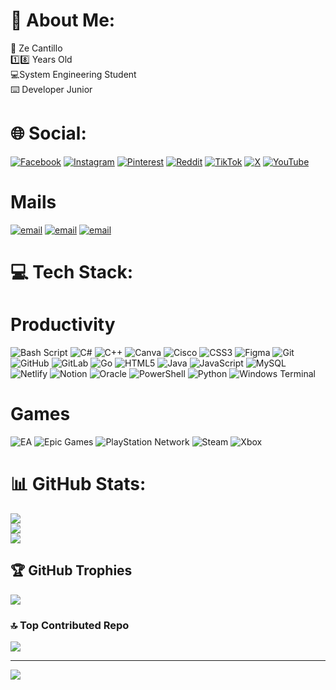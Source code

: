 # 💫 About Me:
👾 Ze Cantillo <br>1️⃣8️⃣ Years Old<br>💻System Engineering Student<br>⌨️ Developer Junior


# 🌐 Social:
[![Facebook](https://img.shields.io/badge/Facebook-%231877F2.svg?logo=Facebook&logoColor=white)](https://facebook.com/zkntillo)
[![Instagram](https://img.shields.io/badge/Instagram-%23E4405F.svg?logo=Instagram&logoColor=white)](https://instagram.com/zkntillo)
[![Pinterest](https://img.shields.io/badge/Pinterest-%23E60023.svg?logo=Pinterest&logoColor=white)](https://pinterest.com/zkntillo)
[![Reddit](https://img.shields.io/badge/Reddit-%23FF4500.svg?logo=Reddit&logoColor=white)](https://reddit.com/user/Uzer_7)
[![TikTok](https://img.shields.io/badge/TikTok-%23000000.svg?logo=TikTok&logoColor=white)](https://tiktok.com/@zkntillo)
[![X](https://img.shields.io/badge/X-black.svg?logo=X&logoColor=white)](https://x.com/zkc_1100)
[![YouTube](https://img.shields.io/badge/YouTube-%23FF0000.svg?logo=YouTube&logoColor=white)](https://youtube.com/@Uzr_7)

# Mails
[![email](https://img.shields.io/badge/Email-D14836?logo=gmail&logoColor=red)](mailto:zkc.uzr@gmail.com)
[![email](https://img.shields.io/badge/Email-D14836?logo=gmail&logoColor=blue)](mailto:zkc.uzr@outlook.com) 
[![email](https://img.shields.io/badge/Email-D14836?logo=gmail&logoColor=purple)](mailto:zkc.eng@proton.me) 

# 💻 Tech Stack:

# Productivity

![Bash Script](https://img.shields.io/badge/bash_script-%23121011.svg?style=for-the-badge&logo=gnu-bash&logoColor=white)
![C#](https://img.shields.io/badge/c%23-%23239120.svg?style=for-the-badge&logo=csharp&logoColor=white)
![C++](https://img.shields.io/badge/c++-%2300599C.svg?style=for-the-badge&logo=c%2B%2B&logoColor=white)
![Canva](https://img.shields.io/badge/Canva-%2300C4CC.svg?style=for-the-badge&logo=Canva&logoColor=white)
![Cisco](https://img.shields.io/badge/cisco-%23049fd9.svg?style=for-the-badge&logo=cisco&logoColor=black)
![CSS3](https://img.shields.io/badge/css3-%231572B6.svg?style=for-the-badge&logo=css3&logoColor=white)
![Figma](https://img.shields.io/badge/figma-%23F24E1E.svg?style=for-the-badge&logo=figma&logoColor=white)
![Git](https://img.shields.io/badge/git-%23F05033.svg?style=for-the-badge&logo=git&logoColor=white)
![GitHub](https://img.shields.io/badge/github-%23121011.svg?style=for-the-badge&logo=github&logoColor=white)
![GitLab](https://img.shields.io/badge/gitlab-%23181717.svg?style=for-the-badge&logo=gitlab&logoColor=white)
![Go](https://img.shields.io/badge/go-%2300ADD8.svg?style=for-the-badge&logo=go&logoColor=white)
![HTML5](https://img.shields.io/badge/html5-%23E34F26.svg?style=for-the-badge&logo=html5&logoColor=white)
![Java](https://img.shields.io/badge/java-%23ED8B00.svg?style=for-the-badge&logo=openjdk&logoColor=white)
![JavaScript](https://img.shields.io/badge/javascript-%23323330.svg?style=for-the-badge&logo=javascript&logoColor=%23F7DF1E)
![MySQL](https://img.shields.io/badge/mysql-4479A1.svg?style=for-the-badge&logo=mysql&logoColor=white)
![Netlify](https://img.shields.io/badge/netlify-%23000000.svg?style=for-the-badge&logo=netlify&logoColor=#00C7B7)
![Notion](https://img.shields.io/badge/Notion-%23000000.svg?style=for-the-badge&logo=notion&logoColor=white)
![Oracle](https://img.shields.io/badge/Oracle-F80000?style=for-the-badge&logo=oracle&logoColor=white)
![PowerShell](https://img.shields.io/badge/PowerShell-%235391FE.svg?style=for-the-badge&logo=powershell&logoColor=white)
![Python](https://img.shields.io/badge/python-3670A0?style=for-the-badge&logo=python&logoColor=ffdd54)
![Windows Terminal](https://img.shields.io/badge/Windows%20Terminal-%234D4D4D.svg?style=for-the-badge&logo=windows-terminal&logoColor=white)


# Games

![EA](https://img.shields.io/badge/ea-%23000000.svg?style=for-the-badge&logo=ea&logoColor=white)
![Epic Games](https://img.shields.io/badge/epicgames-%23313131.svg?style=for-the-badge&logo=epicgames&logoColor=white)
![PlayStation Network](https://img.shields.io/badge/PSN-%230070D1.svg?style=for-the-badge&logo=Playstation&logoColor=white)
![Steam](https://img.shields.io/badge/steam-%23000000.svg?style=for-the-badge&logo=steam&logoColor=white)
![Xbox](https://img.shields.io/badge/xbox-%23107C10.svg?style=for-the-badge&logo=xbox&logoColor=white)

# 📊 GitHub Stats:
![](https://github-readme-stats.vercel.app/api?username=zkc-uzr&theme=nord&hide_border=false&include_all_commits=true&count_private=true)<br/>
![](https://nirzak-streak-stats.vercel.app/?user=zkc-uzr&theme=nord&hide_border=false)<br/>
![](https://github-readme-stats.vercel.app/api/top-langs/?username=zkc-uzr&theme=nord&hide_border=false&include_all_commits=true&count_private=true&layout=compact)

## 🏆 GitHub Trophies
![](https://github-profile-trophy.vercel.app/?username=zkc-uzr&theme=onedark&no-frame=false&no-bg=false&margin-w=4)

### 🔝 Top Contributed Repo
![](https://github-contributor-stats.vercel.app/api?username=zkc-uzr&limit=5&theme=tokyonight&combine_all_yearly_contributions=true)

---
[![](https://visitcount.itsvg.in/api?id=zkc-uzr&icon=2&color=13)](https://visitcount.itsvg.in)

<!-- Proudly created with GPRM ( https://gprm.itsvg.in ) -->
